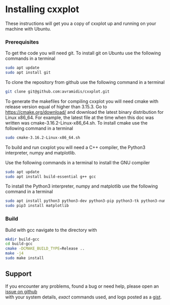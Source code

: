 # Installing cxxplot

These instructions will get you a copy of cxxplot up and running on your machine with Ubuntu.

### Prerequisites

To get the code you will need git. To install git on Ubuntu use the following commands in a terminal

```bash
sudo apt update
sudo apt install git
```

To clone the repository from github use the following command in a terminal

```bash
git clone git@github.com:avramidis/cxxplot.git
```

To generate the makefiles for compiling cxxplot you will need cmake with release version equal of higher than 3.15.3. Go to https://cmake.org/download/
and download the latest binary distribution for Linux x86_64. For example, the latest file at the time when this doc was written was
cmake-3.16.2-Linux-x86_64.sh. To install cmake use the following command in a terminal

```bash
sudo cmake-3.16.2-Linux-x86_64.sh
```

To build and run cxxplot you will need a C++ compiler, the Python3 interpreter, numpy and matplotlib.

Use the following commands in a terminal to install the GNU compiler

```bash
sudo apt update
sudo apt install build-essential g++ gcc
```

To install the Python3 interpreter, numpy and matplotlib use the following command in a terminal

```bash
sudo apt install python3 python3-dev python3-pip python3-tk python3-numpy
sudo pip3 install matplotlib
```

### Build

Build with gcc navigate to the directory with 

```bash
mkdir build-gcc
cd build-gcc
cmake -DCMAKE_BUILD_TYPE=Release ..
make -j4
sudo make install
```

## Support

If you encounter any problems, found a bug or need help, please open an [issue on github](https://github.com/avramidis/cxxplot/issues)  
with your system details, *exact* commands used, and logs posted as a [gist](https://gist.github.com/).
